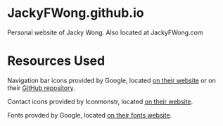 # JackyFWong.github.io
Personal website of Jacky Wong.
Also located at JackyFWong.com

# Resources Used
Navigation bar icons provided by Google, located [on their website](https://material.io/tools/icons/) or on their [GitHub repository](https://github.com/google/material-design-icons).

Contact icons provided by Iconmonstr, located [on their website](https://iconmonstr.com/).

Fonts provded by Google, located [on their fonts website](https://fonts.google.com/).
